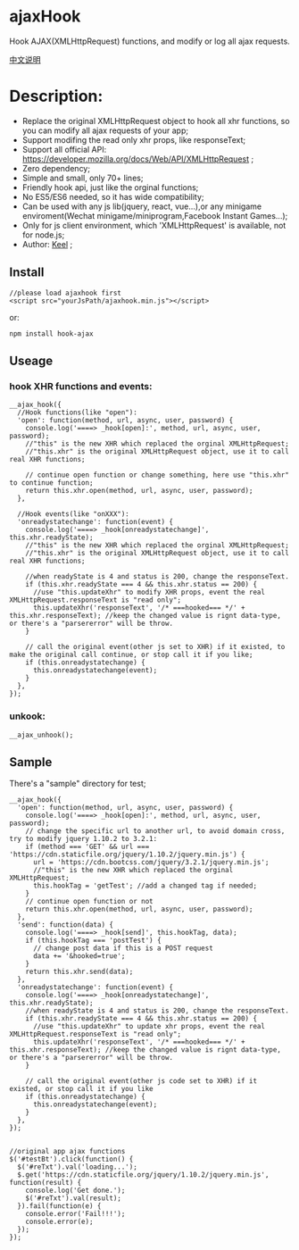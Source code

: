 # ajaxHook
Hook AJAX(XMLHttpRequest) functions, and modify or log all ajax requests.

[中文说明](README_cn.md)

# Description:
* Replace the original XMLHttpRequest object to hook all xhr functions, so you can modify all ajax requests of your app;
* Support modifing the read only xhr props, like responseText;
* Support all official API: https://developer.mozilla.org/docs/Web/API/XMLHttpRequest ;
* Zero dependency;
* Simple and small, only 70+ lines;
* Friendly hook api, just like the orginal functions;
* No ES5/ES6 needed, so it has wide compatibility;
* Can be used with any js lib(jquery, react, vue...),or any minigame enviroment(Wechat minigame/miniprogram,Facebook Instant Games...);
* Only for js client environment, which 'XMLHttpRequest' is available, not for node.js;
* Author: [Keel](https://github.com/keel) ;

## Install
```
//please load ajaxhook first
<script src="yourJsPath/ajaxhook.min.js"></script>
```

or:

```
npm install hook-ajax
```

## Useage
### hook XHR functions and events:
```
__ajax_hook({
  //Hook functions(like "open"):
  'open': function(method, url, async, user, password) {
    console.log('====> _hook[open]:', method, url, async, user, password);
    //"this" is the new XHR which replaced the orginal XMLHttpRequest;
    //"this.xhr" is the original XMLHttpRequest object, use it to call real XHR functions;

    // continue open function or change something, here use "this.xhr" to continue function;
    return this.xhr.open(method, url, async, user, password);
  },

  //Hook events(like "onXXX"):
  'onreadystatechange': function(event) {
    console.log('====> _hook[onreadystatechange]', this.xhr.readyState);
    //"this" is the new XHR which replaced the orginal XMLHttpRequest;
    //"this.xhr" is the original XMLHttpRequest object, use it to call real XHR functions;

    //when readyState is 4 and status is 200, change the responseText.
    if (this.xhr.readyState === 4 && this.xhr.status == 200) {
      //use "this.updateXhr" to modify XHR props, event the real XMLHttpRequest.responseText is "read only";
      this.updateXhr('responseText', '/* ===hooked=== */' + this.xhr.responseText); //keep the changed value is rignt data-type, or there's a "parsererror" will be throw.
    }

    // call the original event(other js set to XHR) if it existed, to make the original call continue, or stop call it if you like;
    if (this.onreadystatechange) {
      this.onreadystatechange(event);
    }
  },
});
```

### unkook:
```
__ajax_unhook();
```


## Sample
There's a "sample" directory for test;

```
__ajax_hook({
  'open': function(method, url, async, user, password) {
    console.log('====> _hook[open]:', method, url, async, user, password);
    // change the specific url to another url, to avoid domain cross, try to modify jquery 1.10.2 to 3.2.1:
    if (method === 'GET' && url === 'https://cdn.staticfile.org/jquery/1.10.2/jquery.min.js') {
      url = 'https://cdn.bootcss.com/jquery/3.2.1/jquery.min.js';
      //"this" is the new XHR which replaced the orginal XMLHttpRequest;
      this.hookTag = 'getTest'; //add a changed tag if needed;
    }
    // continue open function or not
    return this.xhr.open(method, url, async, user, password);
  },
  'send': function(data) {
    console.log('====> _hook[send]', this.hookTag, data);
    if (this.hookTag === 'postTest') {
      // change post data if this is a POST request
      data += '&hooked=true';
    }
    return this.xhr.send(data);
  },
  'onreadystatechange': function(event) {
    console.log('====> _hook[onreadystatechange]', this.xhr.readyState);
    //when readyState is 4 and status is 200, change the responseText.
    if (this.xhr.readyState === 4 && this.xhr.status == 200) {
      //use "this.updateXhr" to update xhr props, event the real XMLHttpRequest.responseText is "read only";
      this.updateXhr('responseText', '/* ===hooked=== */' + this.xhr.responseText); //keep the changed value is rignt data-type, or there's a "parsererror" will be throw.
    }

    // call the original event(other js code set to XHR) if it existed, or stop call it if you like
    if (this.onreadystatechange) {
      this.onreadystatechange(event);
    }
  },
});


//original app ajax functions
$('#testBt').click(function() {
  $('#reTxt').val('loading...');
  $.get('https://cdn.staticfile.org/jquery/1.10.2/jquery.min.js', function(result) {
    console.log('Get done.');
    $('#reTxt').val(result);
  }).fail(function(e) {
    console.error('Fail!!!');
    console.error(e);
  });
});
```



